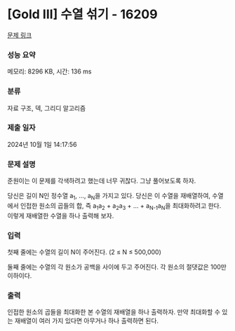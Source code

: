 # [Gold III] 수열 섞기 - 16209 

[문제 링크](https://www.acmicpc.net/problem/16209) 

### 성능 요약

메모리: 8296 KB, 시간: 136 ms

### 분류

자료 구조, 덱, 그리디 알고리즘

### 제출 일자

2024년 10월 1일 14:17:56

### 문제 설명

<p>준원이는 이 문제를 각색하려고 했는데 너무 귀찮다. 그냥 풀어보도록 하자.</p>

<p>당신은 길이 N인 정수열 a<sub>1</sub>, …, a<sub>N</sub>을 가지고 있다. 당신은 이 수열을 재배열하여, 수열에서 인접한 원소의 곱들의 합, 즉 a<sub>1</sub>a<sub>2</sub> + a<sub>2</sub>a<sub>3</sub> + … + a<sub>N-1</sub>a<sub>N</sub>을 최대화하려고 한다. 이렇게 재배열한 수열을 하나 출력해 보자.</p>

### 입력 

 <p>첫째 줄에는 수열의 길이 N이 주어진다. (2 ≤ N ≤ 500,000)</p>

<p>둘째 줄에는 수열의 각 원소가 공백을 사이에 두고 주어진다. 각 원소의 절댓값은 100만 이하이다.</p>

### 출력 

 <p>인접한 원소의 곱들을 최대화한 본 수열의 재배열을 하나 출력하자. 만약 최대화할 수 있는 재배열이 여러 가지 있다면 아무거나 하나 출력하면 된다.</p>

